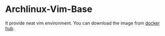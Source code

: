 # Archlinux-Vim-Base

It provide neat vim environment. You can download the image from [docker hub](https://hub.docker.com/r/firejox/archlinux-vim-base).
